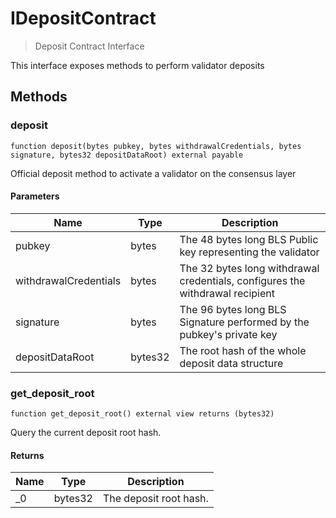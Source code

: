 # IDepositContract



> Deposit Contract Interface

This interface exposes methods to perform validator deposits



## Methods

### deposit

```solidity
function deposit(bytes pubkey, bytes withdrawalCredentials, bytes signature, bytes32 depositDataRoot) external payable
```

Official deposit method to activate a validator on the consensus layer



#### Parameters

| Name | Type | Description |
|---|---|---|
| pubkey | bytes | The 48 bytes long BLS Public key representing the validator |
| withdrawalCredentials | bytes | The 32 bytes long withdrawal credentials, configures the withdrawal recipient |
| signature | bytes | The 96 bytes long BLS Signature performed by the pubkey&#39;s private key |
| depositDataRoot | bytes32 | The root hash of the whole deposit data structure |

### get_deposit_root

```solidity
function get_deposit_root() external view returns (bytes32)
```

Query the current deposit root hash.




#### Returns

| Name | Type | Description |
|---|---|---|
| _0 | bytes32 | The deposit root hash. |




